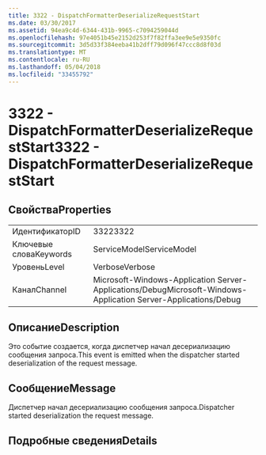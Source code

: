 ```yaml
---
title: 3322 - DispatchFormatterDeserializeRequestStart
ms.date: 03/30/2017
ms.assetid: 94ea9c4d-6344-431b-9965-c7094259044d
ms.openlocfilehash: 97e4051b45e2152d253f7f82ffa3ee9e5e9350fc
ms.sourcegitcommit: 3d5d33f384eeba41b2dff79d096f47ccc8d8f03d
ms.translationtype: MT
ms.contentlocale: ru-RU
ms.lasthandoff: 05/04/2018
ms.locfileid: "33455792"
---
```

# <a name="3322---dispatchformatterdeserializerequeststart"></a><span data-ttu-id="0a03d-102">3322 - DispatchFormatterDeserializeRequestStart</span><span class="sxs-lookup"><span data-stu-id="0a03d-102">3322 - DispatchFormatterDeserializeRequestStart</span></span>
## <a name="properties"></a><span data-ttu-id="0a03d-103">Свойства</span><span class="sxs-lookup"><span data-stu-id="0a03d-103">Properties</span></span>  
  
|||  
|-|-|  
|<span data-ttu-id="0a03d-104">Идентификатор</span><span class="sxs-lookup"><span data-stu-id="0a03d-104">ID</span></span>|<span data-ttu-id="0a03d-105">3322</span><span class="sxs-lookup"><span data-stu-id="0a03d-105">3322</span></span>|  
|<span data-ttu-id="0a03d-106">Ключевые слова</span><span class="sxs-lookup"><span data-stu-id="0a03d-106">Keywords</span></span>|<span data-ttu-id="0a03d-107">ServiceModel</span><span class="sxs-lookup"><span data-stu-id="0a03d-107">ServiceModel</span></span>|  
|<span data-ttu-id="0a03d-108">Уровень</span><span class="sxs-lookup"><span data-stu-id="0a03d-108">Level</span></span>|<span data-ttu-id="0a03d-109">Verbose</span><span class="sxs-lookup"><span data-stu-id="0a03d-109">Verbose</span></span>|  
|<span data-ttu-id="0a03d-110">Канал</span><span class="sxs-lookup"><span data-stu-id="0a03d-110">Channel</span></span>|<span data-ttu-id="0a03d-111">Microsoft-Windows-Application Server-Applications/Debug</span><span class="sxs-lookup"><span data-stu-id="0a03d-111">Microsoft-Windows-Application Server-Applications/Debug</span></span>|  
  
## <a name="description"></a><span data-ttu-id="0a03d-112">Описание</span><span class="sxs-lookup"><span data-stu-id="0a03d-112">Description</span></span>  
 <span data-ttu-id="0a03d-113">Это событие создается, когда диспетчер начал десериализацию сообщения запроса.</span><span class="sxs-lookup"><span data-stu-id="0a03d-113">This event is emitted when the dispatcher started deserialization of the request message.</span></span>  
  
## <a name="message"></a><span data-ttu-id="0a03d-114">Сообщение</span><span class="sxs-lookup"><span data-stu-id="0a03d-114">Message</span></span>  
 <span data-ttu-id="0a03d-115">Диспетчер начал десериализацию сообщения запроса.</span><span class="sxs-lookup"><span data-stu-id="0a03d-115">Dispatcher started deserialization the request message.</span></span>  
  
## <a name="details"></a><span data-ttu-id="0a03d-116">Подробные сведения</span><span class="sxs-lookup"><span data-stu-id="0a03d-116">Details</span></span>
